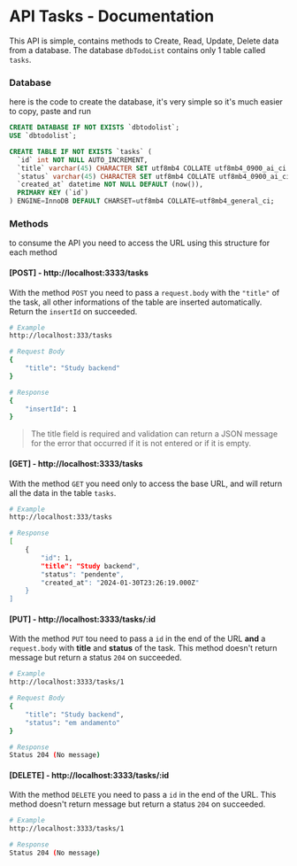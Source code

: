 # API Tasks - Documentation
This API is simple, contains methods to Create, Read, Update, Delete data from a database. The database `dbTodoList` contains only 1 table called `tasks`.

### Database
here is the code to create the database, it's very simple so it's much easier to copy, paste and run
```sql
CREATE DATABASE IF NOT EXISTS `dbtodolist`;
USE `dbtodolist`;

CREATE TABLE IF NOT EXISTS `tasks` (
  `id` int NOT NULL AUTO_INCREMENT,
  `title` varchar(45) CHARACTER SET utf8mb4 COLLATE utf8mb4_0900_ai_ci NOT NULL,
  `status` varchar(45) CHARACTER SET utf8mb4 COLLATE utf8mb4_0900_ai_ci NOT NULL DEFAULT (_utf8mb4'pendente'),
  `created_at` datetime NOT NULL DEFAULT (now()),
  PRIMARY KEY (`id`)
) ENGINE=InnoDB DEFAULT CHARSET=utf8mb4 COLLATE=utf8mb4_general_ci;
```

### Methods
to consume the API you need to access the URL using this structure for each method

#### [POST] - http://localhost:3333/tasks
With the method `POST` you need to pass a `request.body` with the `"title"` of the task, all other informations of the table are inserted automatically. Return the `insertId` on succeeded.

```bash
# Example
http://localhost:333/tasks

# Request Body
{
    "title": "Study backend"
}

# Response
{
    "insertId": 1
}
```

> The title field is required and validation can return a JSON message for the error that occurred if it is not entered or if it is empty.

#### [GET] - http://localhost:3333/tasks
With the method `GET` you need only to access the base URL, and will return all the data in the table `tasks`.

```bash
# Example
http://localhost:333/tasks

# Response
[
    {
        "id": 1,
        "title": "Study backend",
        "status": "pendente",
        "created_at": "2024-01-30T23:26:19.000Z"
    }
]
```

#### [PUT] - http://localhost:3333/tasks/:id
With the method `PUT` tou need to pass a `id` in the end of the URL **and** a `request.body` with **title** and **status** of the task. This method doesn't return message but return a status `204` on succeeded.

```bash
# Example
http://localhost:3333/tasks/1

# Request Body
{
    "title": "Study backend",
    "status": "em andamento"
}

# Response 
Status 204 (No message)
```

#### [DELETE] - http://localhost:3333/tasks/:id
With the method `DELETE` you need to pass a `id` in the end of the URL. This method doesn't return message but return a status `204` on succeeded.

```bash
# Example
http://localhost:3333/tasks/1

# Response 
Status 204 (No message)
```